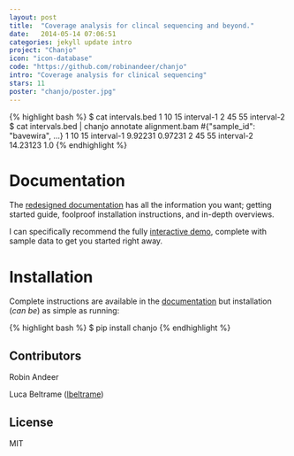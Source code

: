 ```yaml
---
layout: post
title:  "Coverage analysis for clincal sequencing and beyond."
date:   2014-05-14 07:06:51
categories: jekyll update intro
project: "Chanjo"
icon: "icon-database"
code: "https://github.com/robinandeer/chanjo"
intro: "Coverage analysis for clinical sequencing"
stars: 11
poster: "chanjo/poster.jpg"
---
```


{% highlight bash %}
$ cat intervals.bed
1  10 15 interval-1
2  45 55 interval-2
$ cat intervals.bed | chanjo annotate alignment.bam
#{"sample_id": "bavewira", ...}
1  10 15 interval-1  9.92231     0.97231
2  45 55 interval-2  14.23123 1.0
{% endhighlight %}

# Documentation
The [redesigned documentation](http://www.chanjo.co) has all the information you want; getting started guide, foolproof installation instructions, and in-depth overviews.

I can specifically recommend the fully [interactive demo](http://www.chanjo.co/en/latest/introduction.html#demo), complete with sample data to get you started right away.

# Installation
Complete instructions are available in the [documentation][docs] but installation (*can be*) as simple as running:

{% highlight bash %}
$ pip install chanjo
{% endhighlight %}

Contributors
-------------
Robin Andeer

Luca Beltrame ([lbeltrame](https://github.com/lbeltrame))


License
--------
MIT

[docs]: http://www.chanjo.co
